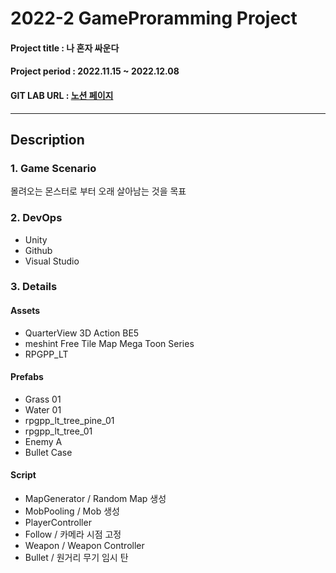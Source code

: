 # 2022-2 GameProramming Project

#### Project title : 나 혼자 싸운다
#### Project period : 2022.11.15 ~ 2022.12.08
#### GIT LAB URL : [노션 페이지](https://www.notion.so/4-f9332595109847809085368cf13bf151)
-----------------------
## Description

### 1. Game Scenario
몰려오는 몬스터로 부터 오래 살아남는 것을 목표

### 2. DevOps 
+ Unity
+ Github
+ Visual Studio

### 3. Details
#### Assets
+ QuarterView 3D Action BE5
+ meshint Free Tile Map Mega Toon Series
+ RPGPP_LT

#### Prefabs
+ Grass 01
+ Water 01
+ rpgpp_lt_tree_pine_01
+ rpgpp_lt_tree_01
+ Enemy A
+ Bullet Case

#### Script
+ MapGenerator     / Random Map 생성
+ MobPooling       / Mob 생성
+ PlayerController
+ Follow           / 카메라 시점 고정
+ Weapon           / Weapon Controller
+ Bullet           / 원거리 무기 임시 탄 
